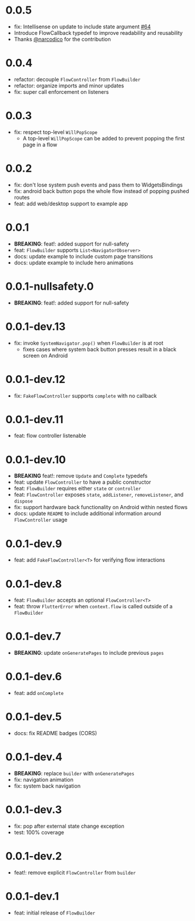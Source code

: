 # 0.0.5

- fix: Intellisense on update to include state argument [#64](https://github.com/felangel/flow_builder/issues/64)
- Introduce FlowCallback typedef to improve readability and reusability
- Thanks [@narcodico](https://github.com/narcodico) for the contribution

# 0.0.4

- refactor: decouple `FlowController` from `FlowBuilder`
- refactor: organize imports and minor updates
- fix: super call enforcement on listeners

# 0.0.3

- fix: respect top-level `WillPopScope`
  - A top-level `WillPopScope` can be added to prevent popping the first page in a flow

# 0.0.2

- fix: don't lose system push events and pass them to WidgetsBindings
- fix: android back button pops the whole flow instead of popping pushed routes
- feat: add web/desktop support to example app

# 0.0.1

- **BREAKING**: feat!: added support for null-safety
- feat: `FlowBuilder` supports `List<NavigatorObserver>`
- docs: update example to include custom page transitions
- docs: update example to include hero animations

# 0.0.1-nullsafety.0

- **BREAKING**: feat!: added support for null-safety

# 0.0.1-dev.13

- fix: invoke `SystemNavigator.pop()` when `FlowBuilder` is at root
  - fixes cases where system back button presses result in a black screen on Android

# 0.0.1-dev.12

- fix: `FakeFlowController` supports `complete` with no callback

# 0.0.1-dev.11

- feat: flow controller listenable

# 0.0.1-dev.10

- **BREAKING** feat!: remove `Update` and `Complete` typedefs
- feat: update `FlowController` to have a public constructor
- feat: `FlowBuilder` requires either `state` or `controller`
- feat: `FlowController` exposes `state`, `addListener`, `removeListener`, and `dispose`
- fix: support hardware back functionality on Android within nested flows
- docs: update `README` to include additional information around `FlowController` usage

# 0.0.1-dev.9

- feat: add `FakeFlowController<T>` for verifying flow interactions

# 0.0.1-dev.8

- feat: `FlowBuilder` accepts an optional `FlowController<T>`
- feat: throw `FlutterError` when `context.flow` is called outside of a `FlowBuilder`

# 0.0.1-dev.7

- **BREAKING**: update `onGeneratePages` to include previous `pages`

# 0.0.1-dev.6

- feat: add `onComplete`

# 0.0.1-dev.5

- docs: fix README badges (CORS)

# 0.0.1-dev.4

- **BREAKING**: replace `builder` with `onGeneratePages`
- fix: navigation animation
- fix: system back navigation

# 0.0.1-dev.3

- fix: pop after external state change exception
- test: 100% coverage

# 0.0.1-dev.2

- feat!: remove explicit `FlowController` from `builder`

# 0.0.1-dev.1

- feat: initial release of `FlowBuilder`

